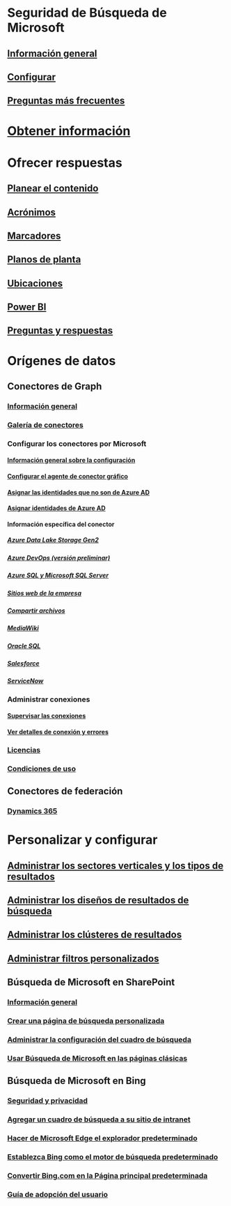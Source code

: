 # Seguridad de Búsqueda de Microsoft
## [Información general](overview-microsoft-search.md)
## [Configurar](setup-microsoft-search.md)
## [Preguntas más frecuentes](faqs.md)
# [Obtener información](usage-reports.md)
# Ofrecer respuestas
## [Planear el contenido](plan-your-content.md)
## [Acrónimos](manage-acronyms.md)
## [Marcadores](manage-bookmarks.md)
## [Planos de planta](manage-floorplans.md)
## [Ubicaciones](manage-locations.md)
## [Power BI](manage-powerbi.md)
## [Preguntas y respuestas](manage-qas.md)
# Orígenes de datos
## Conectores de Graph
### [Información general](connectors-overview.md)
### [Galería de conectores](connectors-gallery.md)
### Configurar los conectores por Microsoft
#### [Información general sobre la configuración](configure-connector.md)
#### [Configurar el agente de conector gráfico](graph-connector-agent.md)
#### [Asignar las identidades que no son de Azure AD](map-non-aad.md)
#### [Asignar identidades de Azure AD](map-aad.md)
#### Información específica del conector
##### [Azure Data Lake Storage Gen2](azure-data-lake-connector.md)
##### [Azure DevOps (versión preliminar)](azure-devops-connector.md)
##### [Azure SQL y Microsoft SQL Server](MSSQL-connector.md)
##### [Sitios web de la empresa](enterprise-web-connector.md)
##### [Compartir archivos](fileshare-connector.md)
##### [MediaWiki](mediawiki-connector.md)
##### [Oracle SQL](OracleSQL-connector.md)
##### [Salesforce](salesforce-connector.md)
##### [ServiceNow](servicenow-connector.md)
### Administrar conexiones
#### [Supervisar las conexiones](manage-connector.md)
#### [Ver detalles de conexión y errores](connector-details-errors.md)
### [Licencias](licensing.md)
### [Condiciones de uso](terms-of-use.md)
## Conectores de federación
### [Dynamics 365](manage-dynamics365.md)
# Personalizar y configurar
## [Administrar los sectores verticales y los tipos de resultados](customize-search-page.md)
## [Administrar los diseños de resultados de búsqueda](customize-results-layout.md)
## [Administrar los clústeres de resultados](result-cluster.md)
## [Administrar filtros personalizados](custom-filters.md)
## Búsqueda de Microsoft en SharePoint
### [Información general](get-started-search-in-sharepoint-online.md)
### [Crear una página de búsqueda personalizada](create-search-results-pages.md)
### [Administrar la configuración del cuadro de búsqueda ](manage-spo-search-box.md)
### [Usar Búsqueda de Microsoft en las páginas clásicas ](manage-classic-spo-pages.md)
## Búsqueda de Microsoft en Bing
### [Seguridad y privacidad](security-for-search.md)
### [Agregar un cuadro de búsqueda a su sitio de intranet](add-a-search-box-to-your-intranet-site.md)
### [Hacer de Microsoft Edge el explorador predeterminado](/deployedge/edge-default-browser)
### [Establezca Bing como el motor de búsqueda predeterminado](set-default-search-engine.md)
### [Convertir Bing.com en la Página principal predeterminada](set-default-homepage.md)
### [Guía de adopción del usuario](user-adoption-guide.md)
